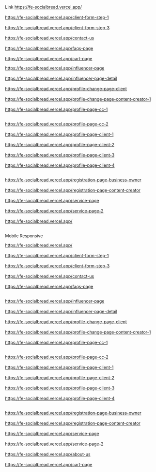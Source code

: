 Link
https://fe-socialbread.vercel.app/
<br> </br>
https://fe-socialbread.vercel.app/client-form-step-1
<br> </br>
https://fe-socialbread.vercel.app/client-form-step-3
<br> </br>
https://fe-socialbread.vercel.app/contact-us
<br> </br>
https://fe-socialbread.vercel.app/faqs-page
<br> </br>
https://fe-socialbread.vercel.app/cart-page


https://fe-socialbread.vercel.app/influencer-page
<br> </br>
https://fe-socialbread.vercel.app/influencer-page-detail
<br> </br>
https://fe-socialbread.vercel.app/profile-change-page-client
<br> </br>
https://fe-socialbread.vercel.app/profile-change-page-content-creator-1
<br> </br>
https://fe-socialbread.vercel.app/profile-page-cc-1
<br> </br>

https://fe-socialbread.vercel.app/profile-page-cc-2
<br> </br>
https://fe-socialbread.vercel.app/profile-page-client-1
<br> </br>
https://fe-socialbread.vercel.app/profile-page-client-2
<br> </br>
https://fe-socialbread.vercel.app/profile-page-client-3
<br> </br>
https://fe-socialbread.vercel.app/profile-page-client-4
<br> </br>

https://fe-socialbread.vercel.app/registration-page-business-owner
<br> </br>
https://fe-socialbread.vercel.app/registration-page-content-creator
<br> </br>
https://fe-socialbread.vercel.app/service-page
<br> </br>
https://fe-socialbread.vercel.app/service-page-2
<br> </br>
https://fe-socialbread.vercel.app/
<br> </br>

Mobile Responsive

https://fe-socialbread.vercel.app/
<br> </br>
https://fe-socialbread.vercel.app/client-form-step-1
<br> </br>
https://fe-socialbread.vercel.app/client-form-step-3
<br> </br>
https://fe-socialbread.vercel.app/contact-us
<br> </br>
https://fe-socialbread.vercel.app/faqs-page
<br> </br>

https://fe-socialbread.vercel.app/influencer-page
<br> </br>
https://fe-socialbread.vercel.app/influencer-page-detail
<br> </br>
https://fe-socialbread.vercel.app/profile-change-page-client
<br> </br>
https://fe-socialbread.vercel.app/profile-change-page-content-creator-1
<br> </br>
https://fe-socialbread.vercel.app/profile-page-cc-1
<br> </br>

https://fe-socialbread.vercel.app/profile-page-cc-2
<br> </br>
https://fe-socialbread.vercel.app/profile-page-client-1
<br> </br>
https://fe-socialbread.vercel.app/profile-page-client-2
<br> </br>
https://fe-socialbread.vercel.app/profile-page-client-3
<br> </br>
https://fe-socialbread.vercel.app/profile-page-client-4
<br> </br>

https://fe-socialbread.vercel.app/registration-page-business-owner
<br> </br>
https://fe-socialbread.vercel.app/registration-page-content-creator
<br> </br>
https://fe-socialbread.vercel.app/service-page
<br> </br>
https://fe-socialbread.vercel.app/service-page-2
<br> </br>
https://fe-socialbread.vercel.app/about-us
<br> </br>
https://fe-socialbread.vercel.app/cart-page

